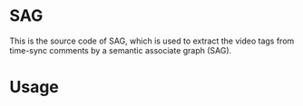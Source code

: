 # SAG
This is the source code of SAG, which is used to extract the video tags from time-sync comments by a semantic associate graph (SAG).
# Usage 
